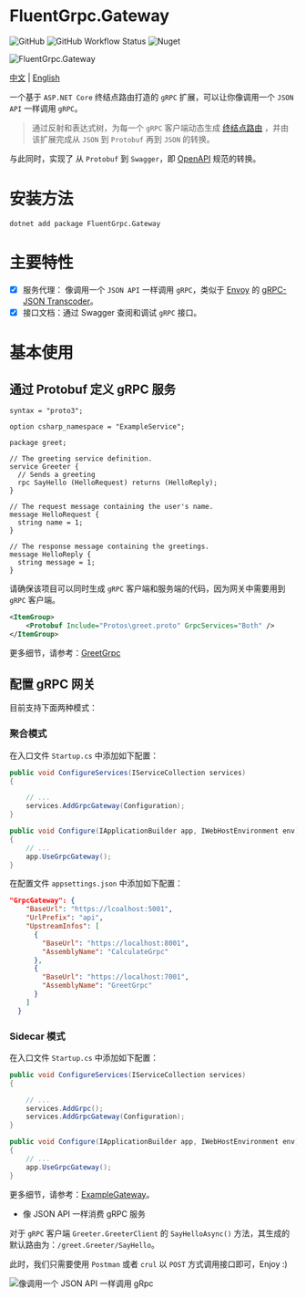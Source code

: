 ﻿# FluentGrpc.Gateway

![GitHub](https://img.shields.io/github/license/qinyuanpei/FluentGrpc.Gateway) ![GitHub Workflow Status](https://img.shields.io/github/workflow/status/qinyuanpei/FluentGrpc.Gateway/Release) ![Nuget](https://img.shields.io/nuget/v/FluentGrpc.Gateway)

![FluentGrpc.Gateway](https://raw.fastgit.org/qinyuanpei/FluentGrpc.Gateway/master/example/Screenshots/FluentGrpc.Gateway.png)

[中文](https://github.com/qinyuanpei/FluentGrpc.Gateway/blob/master/README_CN.md) | [English](https://github.com/qinyuanpei/FluentGrpc.Gateway/blob/master/README.md)

一个基于 `ASP.NET Core` 终结点路由打造的 `gRPC` 扩展，可以让你像调用一个 `JSON API` 一样调用 `gRPC`。

> 通过反射和表达式树，为每一个 `gRPC` 客户端动态生成 [终结点路由](https://docs.microsoft.com/en-us/aspnet/core/fundamentals/routing?view=aspnetcore-5.0) ，并由该扩展完成从 `JSON` 到 `Protobuf` 再到 `JSON` 的转换。

与此同时，实现了 从 `Protobuf` 到 `Swagger`，即 [OpenAPI](https://swagger.io/specification/) 规范的转换。

# 安装方法

```
dotnet add package FluentGrpc.Gateway
```

# 主要特性

* [x] 服务代理： 像调用一个 `JSON API` 一样调用 `gRPC`，类似于 [Envoy](https://www.envoyproxy.io/)  的 [gRPC-JSON Transcoder](https://www.envoyproxy.io/docs/envoy/latest/configuration/http/http_filters/grpc_json_transcoder_filter)。
* [x] 接口文档：通过 Swagger 查阅和调试 `gRPC` 接口。

# 基本使用

## 通过 Protobuf 定义 gRPC 服务

```
syntax = "proto3";

option csharp_namespace = "ExampleService";

package greet;

// The greeting service definition.
service Greeter {
  // Sends a greeting
  rpc SayHello (HelloRequest) returns (HelloReply);
}

// The request message containing the user's name.
message HelloRequest {
  string name = 1;
}

// The response message containing the greetings.
message HelloReply {
  string message = 1;
}
```

请确保该项目可以同时生成 `gRPC` 客户端和服务端的代码，因为网关中需要用到 `gRPC` 客户端。

```xml
<ItemGroup>
    <Protobuf Include="Protos\greet.proto" GrpcServices="Both" />
</ItemGroup>
```
更多细节，请参考：[GreetGrpc](https://github.com/qinyuanpei/FluentGrpc.Gateway/tree/master/example/GreetGrpc)

## 配置 gRPC 网关

目前支持下面两种模式：

### 聚合模式

在入口文件 `Startup.cs` 中添加如下配置：

```csharp
public void ConfigureServices(IServiceCollection services)
{

    // ...
    services.AddGrpcGateway(Configuration);
}

public void Configure(IApplicationBuilder app, IWebHostEnvironment env)
{
    // ...
    app.UseGrpcGateway();
}
```

在配置文件 `appsettings.json` 中添加如下配置：

```json
"GrpcGateway": {
    "BaseUrl": "https://lcoalhost:5001",
    "UrlPrefix": "api",
    "UpstreamInfos": [
      {
        "BaseUrl": "https://localhost:8001",
        "AssemblyName": "CalculateGrpc"
      },
      {
        "BaseUrl": "https://localhost:7001",
        "AssemblyName": "GreetGrpc"
      }
    ]
  }
```

### Sidecar 模式

在入口文件 `Startup.cs` 中添加如下配置：

```csharp
public void ConfigureServices(IServiceCollection services)
{

    // ...
    services.AddGrpc();
    services.AddGrpcGateway(Configuration);
}

public void Configure(IApplicationBuilder app, IWebHostEnvironment env)
{
    // ...
    app.UseGrpcGateway();
}
```


更多细节，请参考：[ExampleGateway](https://github.com/qinyuanpei/FluentGrpc.Gateway/tree/master/example/ExampleGateway)。

* 像 JSON API 一样消费 gRPC 服务

对于 `gRPC` 客户端 `Greeter.GreeterClient` 的 `SayHelloAsync()` 方法，其生成的默认路由为：`/greet.Greeter/SayHello`。

此时，我们只需要使用 `Postman` 或者 `crul` 以 `POST` 方式调用接口即可，Enjoy :)

![像调用一个 JSON API 一样调用 gRpc](https://raw.fastgit.org/qinyuanpei/FluentGrpc.Gateway/master/example/Screenshots/Swagger.png)

